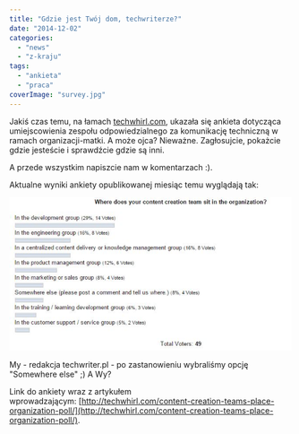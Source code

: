 ```yaml
---
title: "Gdzie jest Twój dom, techwriterze?"
date: "2014-12-02"
categories:
  - "news"
  - "z-kraju"
tags:
  - "ankieta"
  - "praca"
coverImage: "survey.jpg"
---
```


Jakiś czas temu, na łamach [techwhirl.com](http://techwhirl.com), ukazała się ankieta dotycząca umiejscowienia zespołu odpowiedzialnego za komunikację techniczną w ramach organizacji-matki. A może ojca? Nieważne. Zagłosujcie, pokażcie gdzie jesteście i sprawdźcie gdzie są inni.

A przede wszystkim napiszcie nam w komentarzach :).

Aktualne wyniki ankiety opublikowanej miesiąc temu wyglądają tak:

[![AnkietaMiejsceWOrganizacji](images/AnkietaMiejsceWOrganizacji.jpg)](http://techwriter.pl/wp-content/uploads/2014/12/AnkietaMiejsceWOrganizacji.jpg)

My - redakcja techwriter.pl - po zastanowieniu wybraliśmy opcję "Somewhere else" ;) A Wy?

Link do ankiety wraz z artykułem wprowadzającym: [http://techwhirl.com/content-creation-teams-place-organization-poll/](http://techwhirl.com/content-creation-teams-place-organization-poll/).
